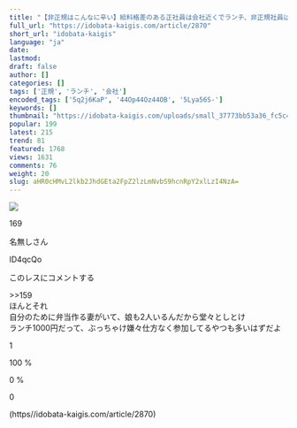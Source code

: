 ```yaml
---
title: "【非正規はこんなに辛い】給料格差のある正社員は会社近くでランチ、非正規社員は便所で愛妻弁当「お前らに何がわかるのか」"
full_url: "https://idobata-kaigis.com/article/2870"
short_url: "idobata-kaigis"
language: "ja"
date: 
lastmod: 
draft: false
author: []
categories: []
tags: ['正規', 'ランチ', '会社']
encoded_tags: ['5q2j6KaP', '44Op44Oz44OB', '5Lya56S-']
keywords: []
thumbnail: "https://idobata-kaigis.com/uploads/small_37773bb53a36_fc5c43194a.jpg"
popular: 199
latest: 215
trend: 81
featured: 1768
views: 1631
comments: 76
weight: 20
slug: aHR0cHMvL2lkb2JhdGEta2FpZ2lzLmNvbS9hcnRpY2xlLzI4NzA=
---
```


![](https://idobata-kaigis.com/uploads/small_37773bb53a36_fc5c43194a.jpg)

<div><p class='text-pink-100 text-sm'><p class='mr-2'>169</p><p class='mr-2'>名無しさん</p><p class='hidden xlinline-block'>ID4qcQo</p></p><p class='flex items-center text-gray-400'><p class='text-xs mdtext-sm hovercursor-pointer'>このレスにコメントする</p></p><p class='px-2 lgpx-8'><p class='tracking-wide break-all text-blue-500 text-base lgtext-lg'>>>159<br>ほんとそれ<br>自分のために弁当作る妻がいて、娘も2人いるんだから堂々としとけ<br>ランチ1000円だって、ぶっちゃけ嫌々仕方なく参加してるやつも多いはずだよ</p></p><p class='flex items-center mr-2 hovercursor-pointer'><p class='pl-1 text-sm mdtext-base'>1</p></p><p class=' w-full h-full bg-gray-200 absolute '></p><p class='text-white text-xs text-center'>100 %</p><p class='text-white text-xs text-center'>0 %</p><p class='flex items-center mr-2 hovercursor-pointer'><p class='pl-1 text-sm mdtext-base'>0</p></p></div>

(https//idobata-kaigis.com/article/2870)
